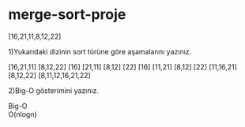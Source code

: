 # merge-sort-proje

[16,21,11,8,12,22]

1)Yukarıdaki dizinin sort türüne göre aşamalarını yazınız.
      
[16,21,11] [8,12,22]
[16] [21,11] [8,12] [22]
[16] [11,21] [8,12] [22]
[11,16,21] [8,12,22]
[8,11,12,16,21,22]
     
2)Big-O gösterimini yazınız.       

Big-O  
O(nlogn)       
       
